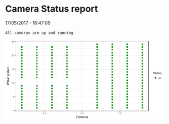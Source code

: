 Camera Status report
================
17/05/2017 - 16:47:09

    All cameras are up and running

![](camreport_files/figure-markdown_github/unnamed-chunk-2-1.png)
